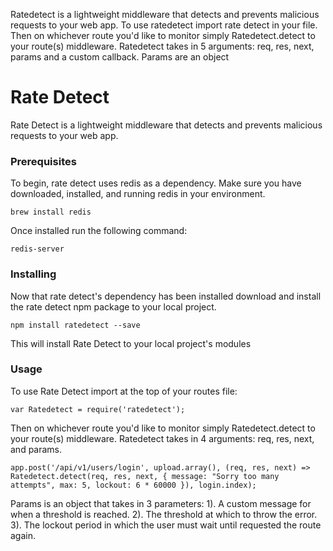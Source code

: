 Ratedetect is a lightweight middleware that detects and prevents malicious requests to your web app. To use ratedetect import rate detect in your file. Then on whichever route you'd like to monitor simply Ratedetect.detect to your route(s) middleware. Ratedetect takes in 5 arguments: req, res, next, params and a custom callback. Params are an object


# Rate Detect

Rate Detect is a lightweight middleware that detects and prevents malicious requests to your web app.


### Prerequisites

To begin, rate detect uses redis as a dependency. Make sure you have downloaded, installed, and running redis in your environment.

```
brew install redis
```
Once installed run the following command:

```
redis-server
```

### Installing

Now that rate detect's dependency has been installed download and install the rate detect npm package to your local project.

```
npm install ratedetect --save
```

This will install Rate Detect to your local project's modules


### Usage

To use Rate Detect import at the top of your routes file:

```
var Ratedetect = require('ratedetect');
```

Then on whichever route you'd like to monitor simply Ratedetect.detect to your route(s) middleware. Ratedetect takes in 4 arguments: req, res, next, and params.

```
app.post('/api/v1/users/login', upload.array(), (req, res, next) => Ratedetect.detect(req, res, next, { message: "Sorry too many attempts", max: 5, lockout: 6 * 60000 }), login.index);
```
Params is an object that takes in 3 parameters: 1). A custom message for when a threshold is reached. 2). The threshold at which to throw the error. 3). The lockout period in which the user must wait until requested the route again.
